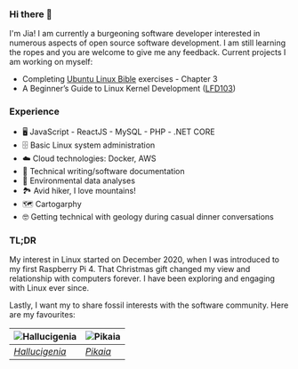 ### Hi there 👋

<!--
**jia-von/jia-von** is a ✨ _special_ ✨ repository because its `README.md` (this file) appears on your GitHub profile.

-->

I'm Jia! I am currently a burgeoning software developer interested in numerous aspects of open source software development. I am still learning the ropes and you are welcome to give me any feedback. Current projects I am working on myself:
- Completing [Ubuntu Linux Bible](https://www.amazon.ca/Linux-Bible-Christopher-Negus/dp/111821854X) exercises - Chapter 3
- A Beginner’s Guide to Linux Kernel Development ([LFD103](https://training.linuxfoundation.org/training/a-beginners-guide-to-linux-kernel-development-lfd103/))

### Experience
- 🖥️ JavaScript - ReactJS - MySQL - PHP - .NET CORE
- 🗄️ Basic Linux system administration
- ☁️ Cloud technologies: Docker, AWS
- 📎 Technical writing/software documentation
- 🌲 Environmental data analyses
- 🏞️ Avid hiker, I love mountains!
- 🗺️ Cartogarphy
- 🤓 Getting technical with geology during casual dinner conversations


### TL;DR
My interest in Linux started on December 2020, when I was introduced to my first Raspberry Pi 4. That Christmas gift changed my view and relationship with computers forever. I have been exploring and engaging with Linux ever since. 

Lastly, I want my to share fossil interests with the software community. Here are my favourites:

| ![Hallucigenia](https://upload.wikimedia.org/wikipedia/commons/1/1f/Hallucigenia_smithsonian.JPG) | ![Pikaia](https://upload.wikimedia.org/wikipedia/commons/thumb/2/2c/Pikaia_Smithsonian.JPG/220px-Pikaia_Smithsonian.JPG) |
| --- | --- |
| [_Hallucigenia_](https://en.wikipedia.org/wiki/Hallucigenia) | [_Pikaia_](https://en.wikipedia.org/wiki/Pikaia) |



